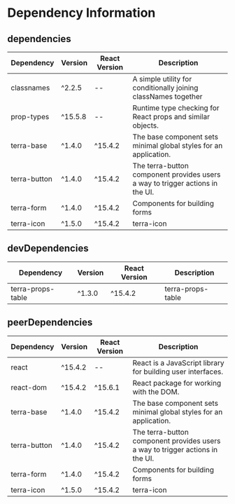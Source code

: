 # Dependency Information

## dependencies
| Dependency | Version | React Version | Description |
|-|-|-|-|
| classnames | ^2.2.5 | -- | A simple utility for conditionally joining classNames together |
| prop-types | ^15.5.8 | -- | Runtime type checking for React props and similar objects. |
| terra-base | ^1.4.0 | ^15.4.2 | The base component sets minimal global styles for an application. |
| terra-button | ^1.4.0 | ^15.4.2 | The terra-button component provides users a way to trigger actions in the UI. |
| terra-form | ^1.4.0 | ^15.4.2 | Components for building forms |
| terra-icon | ^1.5.0 | ^15.4.2 | terra-icon |

## devDependencies
| Dependency | Version | React Version | Description |
|-|-|-|-|
| terra-props-table | ^1.3.0 | ^15.4.2 | terra-props-table |

## peerDependencies
| Dependency | Version | React Version | Description |
|-|-|-|-|
| react | ^15.4.2 | -- | React is a JavaScript library for building user interfaces. |
| react-dom | ^15.4.2 | ^15.6.1 | React package for working with the DOM. |
| terra-base | ^1.4.0 | ^15.4.2 | The base component sets minimal global styles for an application. |
| terra-button | ^1.4.0 | ^15.4.2 | The terra-button component provides users a way to trigger actions in the UI. |
| terra-form | ^1.4.0 | ^15.4.2 | Components for building forms |
| terra-icon | ^1.5.0 | ^15.4.2 | terra-icon |
